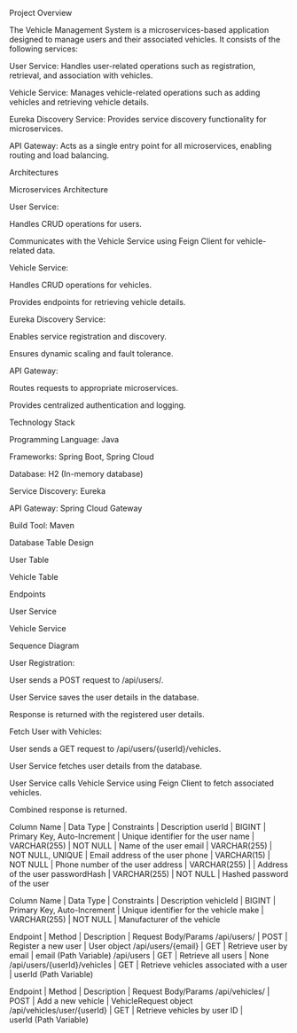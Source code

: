 Project Overview

The Vehicle Management System is a microservices-based application designed to manage users and their associated vehicles. It consists of the following services:

User Service: Handles user-related operations such as registration, retrieval, and association with vehicles.

Vehicle Service: Manages vehicle-related operations such as adding vehicles and retrieving vehicle details.

Eureka Discovery Service: Provides service discovery functionality for microservices.

API Gateway: Acts as a single entry point for all microservices, enabling routing and load balancing.



Architectures

Microservices Architecture

User Service:

Handles CRUD operations for users.

Communicates with the Vehicle Service using Feign Client for vehicle-related data.

Vehicle Service:

Handles CRUD operations for vehicles.

Provides endpoints for retrieving vehicle details.

Eureka Discovery Service:

Enables service registration and discovery.

Ensures dynamic scaling and fault tolerance.

API Gateway:

Routes requests to appropriate microservices.

Provides centralized authentication and logging.

Technology Stack

Programming Language: Java

Frameworks: Spring Boot, Spring Cloud

Database: H2 (In-memory database)

Service Discovery: Eureka

API Gateway: Spring Cloud Gateway

Build Tool: Maven

Database Table Design    

User Table

Vehicle Table



Endpoints

User Service

Vehicle Service



Sequence Diagram

User Registration:

User sends a POST request to /api/users/.

User Service saves the user details in the database.

Response is returned with the registered user details.

Fetch User with Vehicles:

User sends a GET request to /api/users/{userId}/vehicles.

User Service fetches user details from the database.

User Service calls Vehicle Service using Feign Client to fetch associated vehicles.

Combined response is returned.



Column Name | Data Type | Constraints | Description
userId | BIGINT | Primary Key, Auto-Increment | Unique identifier for the user
name | VARCHAR(255) | NOT NULL | Name of the user
email | VARCHAR(255) | NOT NULL, UNIQUE | Email address of the user
phone | VARCHAR(15) | NOT NULL | Phone number of the user
address | VARCHAR(255) |  | Address of the user
passwordHash | VARCHAR(255) | NOT NULL | Hashed password of the user

Column Name | Data Type | Constraints | Description
vehicleId | BIGINT | Primary Key, Auto-Increment | Unique identifier for the vehicle
make | VARCHAR(255) | NOT NULL | Manufacturer of the vehicle

Endpoint | Method | Description | Request Body/Params
/api/users/ | POST | Register a new user | User object
/api/users/{email} | GET | Retrieve user by email | email (Path Variable)
/api/users | GET | Retrieve all users | None
/api/users/{userId}/vehicles | GET | Retrieve vehicles associated with a user | userId (Path Variable)

Endpoint | Method | Description | Request Body/Params
/api/vehicles/ | POST | Add a new vehicle | VehicleRequest object
/api/vehicles/user/{userId} | GET | Retrieve vehicles by user ID | userId (Path Variable)

